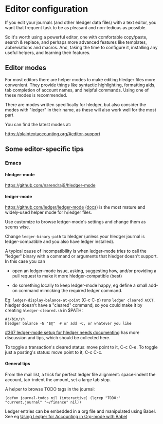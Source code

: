 # Editor configuration

If you edit your journals (and other hledger data files) with a text
editor, you want that frequent task to be as pleasant and non-tedious
as possible.

So it's worth using a powerful editor, one with comfortable
copy/paste, search & replace, and perhaps more advanced features like
templates, abbreviations and macros. And, taking the time to configure
it, installing any useful helpers, and learning their features.

## Editor modes

For most editors there are helper modes to make editing hledger files
more convenient. They provide things like syntactic highlighting,
formatting aids, tab completion of account names, and helpful
commands. Using one of these modes is recommended. 

There are modes written specifically for hledger,
but also consider the modes with "ledger" in their name,
as these will also work well for the most part.

You can find the latest modes at:

<https://plaintextaccounting.org/#editor-support>

## Some editor-specific tips

### Emacs

#### hledger-mode

<https://github.com/narendraj9/hledger-mode>

#### ledger-mode

<https://github.com/ledger/ledger-mode>
([docs](http://www.ledger-cli.org/3.0/doc/ledger-mode.html))
is the most mature and widely-used helper mode for h/ledger files.

Use customize to browse ledger-mode's settings and change them as seems wise.

Change `ledger-binary-path` to hledger
(unless your hledger journal is ledger-compatible and you also have ledger installed).

A typical cause of incompatibility is when ledger-mode tries to call the "ledger" binary
with a command or arguments that hledger doesn't support. In this case you can

- open an ledger-mode issue, asking, suggesting how, and/or
  providing a pull request to make it more hledger-compatible (best)
  
- do something locally to keep ledger-mode happy, eg define a
  small add-on command mimicking the required ledger command.

Eg: `ledger-display-balance-at-point` (C-c C-p) runs 
`ledger cleared ACCT`.
hledger doesn't have a "cleared" command, so you could make it by
creating `hledger-cleared.sh` in $PATH:

    #!/bin/sh
    hledger balance -N "$@"  # or add -C, or whatever you like

[#367 ledger-mode setup for hledger needs documenting](https://github.com/simonmichael/hledger/issues/367)
has more discussion and tips, which should be collected here.

To toggle a transaction's cleared status: move point to it, C-c C-e.
To toggle just a posting's status: move point to it, C-c C-c.

#### General tips

From the mail list, a trick for perfect ledger file alignment: space-indent the account, tab-indent the amount, set a large tab stop.

A helper to browse TODO tags in the journal:

    (defun journal-todos nil (interactive) (lgrep "TODO:" "current.journal" "~/finance" nil))

Ledger entries can be embedded in a org file and manipulated using Babel. See eg
[Using Ledger for Accounting in Org-mode with Babel](https://orgmode.org/worg/org-contrib/babel/languages/ob-doc-ledger.html)

